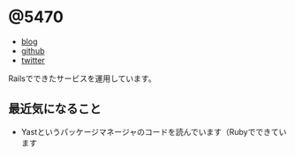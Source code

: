 # @5470

* [blog](http://cpon.tumblr.com)
* [github](https://github.com/5470x3)
* [twitter](Suspended)

Railsでできたサービスを運用しています。

## 最近気になること

- Yastというパッケージマネージャのコードを読んでいます（Rubyでできています


